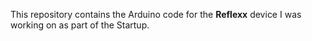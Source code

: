 This repository contains the Arduino code for the **Reflexx** device I was working on as part of the Startup.